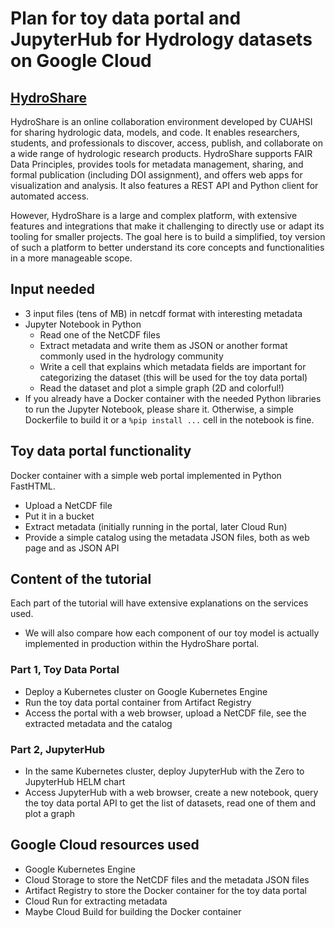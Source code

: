 # Plan for toy data portal and JupyterHub for Hydrology datasets on Google Cloud

## [HydroShare](https://www.hydroshare.org/)

HydroShare is an online collaboration environment developed by CUAHSI for sharing hydrologic data, models, and code. It enables researchers, students, and professionals to discover, access, publish, and collaborate on a wide range of hydrologic research products. HydroShare supports FAIR Data Principles, provides tools for metadata management, sharing, and formal publication (including DOI assignment), and offers web apps for visualization and analysis. It also features a REST API and Python client for automated access.

However, HydroShare is a large and complex platform, with extensive features and integrations that make it challenging to directly use or adapt its tooling for smaller projects. The goal here is to build a simplified, toy version of such a platform to better understand its core concepts and functionalities in a more manageable scope.


## Input needed

* 3 input files (tens of MB) in netcdf format with interesting metadata
* Jupyter Notebook in Python
	* Read one of the NetCDF files
	* Extract metadata and write them as JSON or another format commonly used in the hydrology community
    * Write a cell that explains which metadata fields are important for categorizing the dataset (this will be used for the toy data portal)
    * Read the dataset and plot a simple graph (2D and colorful!)
* If you already have a Docker container with the needed Python libraries to run the Jupyter Notebook, please share it. Otherwise, a simple Dockerfile to build it or a `%pip install ...` cell in the notebook is fine.

## Toy data portal functionality

Docker container with a simple web portal implemented in Python FastHTML.

* Upload a NetCDF file
* Put it in a bucket
* Extract metadata (initially running in the portal, later Cloud Run)
* Provide a simple catalog using the metadata JSON files, both as web page and as JSON API

## Content of the tutorial

Each part of the tutorial will have extensive explanations on the services used.
*   We will also compare how each component of our toy model is actually implemented in production within the HydroShare portal.

### Part 1, Toy Data Portal

* Deploy a Kubernetes cluster on Google Kubernetes Engine
* Run the toy data portal container from Artifact Registry
* Access the portal with a web browser, upload a NetCDF file, see the extracted metadata and the catalog

### Part 2, JupyterHub

* In the same Kubernetes cluster, deploy JupyterHub with the Zero to JupyterHub HELM chart
* Access JupyterHub with a web browser, create a new notebook, query the toy data portal API to get the list of datasets, read one of them and plot a graph

## Google Cloud resources used

* Google Kubernetes Engine
* Cloud Storage to store the NetCDF files and the metadata JSON files
* Artifact Registry to store the Docker container for the toy data portal
* Cloud Run for extracting metadata
* Maybe Cloud Build for building the Docker container
